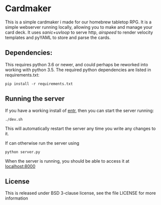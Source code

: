 # Cardmaker

This is a simple cardmaker i made for our homebrew tabletop RPG. It is a simple webserver running locally, allowing you to make and manage your card deck. It uses *sanic+uvloop* to serve http, *airspeed* to render velocity templates and pyYAML to store and parse the cards.

## Dependencies:

This requires python 3.6 or newer, and could perhaps be reworked into working with python 3.5.
The required python dependencies are listed in requirements.txt:

    pip install -r requirements.txt

## Running the server

If you have a working install of [entr](http://entrproject.org/), then you can start the server running:

    ./dev.sh

This will automatically restart the server any time you write any changes to it.

If can otherwise run the server using

    python server.py

When the server is running, you should be able to access it at [localhost:8000](http://localhost:8000)

## License

This is released under BSD 3-clause license, see the file LICENSE for more information
